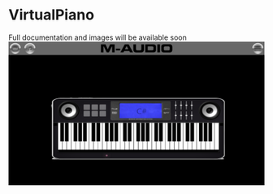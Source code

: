 # VirtualPiano
Full documentation and images will be available soon
![My Image](PianoTutorial/Images/Piano1.png)
